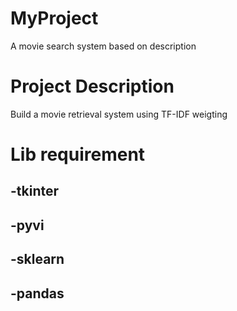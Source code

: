 # MyProject
A movie search system based on description 
# Project Description 
Build a movie retrieval system using TF-IDF weigting
# Lib requirement
## -tkinter
## -pyvi
## -sklearn
## -pandas
